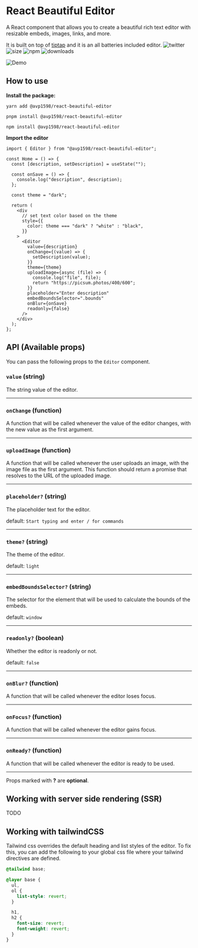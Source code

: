 # React Beautiful Editor

A React component that allows you to create a beautiful rich text editor with resizable embeds, images, links, and more.

It is built on top of [tiptap](https://tiptap.dev/) and it is an all batteries included editor.
![twitter](https://img.shields.io/twitter/follow/0xavp?style=social)
![size](https://img.shields.io/bundlephobia/min/@avp1598/react-beautiful-editor)
![npm](https://img.shields.io/npm/v/@avp1598/react-beautiful-editor)
![downloads](https://img.shields.io/npm/dt/@avp1598/react-beautiful-editor)

![Demo](demo.gif)

## How to use

**Install the package:**

`yarn add @avp1598/react-beautiful-editor`

`pnpm install @avp1598/react-beautiful-editor`

`npm install @avp1598/react-beautiful-editor`

**Import the editor**

```tsx
import { Editor } from "@avp1598/react-beautiful-editor";

const Home = () => {
  const [description, setDescription] = useState("");

  const onSave = () => {
    console.log("description", description);
  };

  const theme = "dark";

  return (
    <div
      // set text color based on the theme
      style={{
        color: theme === "dark" ? "white" : "black",
      }}
    >
      <Editor
        value={description}
        onChange={(value) => {
          setDescription(value);
        }}
        theme={theme}
        uploadImage={async (file) => {
          console.log("file", file);
          return "https://picsum.photos/400/600";
        }}
        placeholder="Enter description"
        embedBoundsSelector=".bounds"
        onBlur={onSave}
        readonly={false}
      />
    </div>
  );
};
```

## API (Available props)

You can pass the following props to the `Editor` component.

### `value` (string)

The string value of the editor.

<hr />

### `onChange` (function)

A function that will be called whenever the value of the editor changes, with the new value as the first argument.

<hr />

### `uploadImage` (function)

A function that will be called whenever the user uploads an image, with the image file as the first argument. This function should return a promise that resolves to the URL of the uploaded image.

<hr />

### `placeholder?` (string)

The placeholder text for the editor.

default: `Start typing and enter / for commands`

<hr />

### `theme?` (string)

The theme of the editor.

default: `light`

<hr />

### `embedBoundsSelector?` (string)

The selector for the element that will be used to calculate the bounds of the embeds.

default: `window`

<hr />

### `readonly?` (boolean)

Whether the editor is readonly or not.

default: `false`

<hr />

### `onBlur?` (function)

A function that will be called whenever the editor loses focus.

<hr />

### `onFocus?` (function)

A function that will be called whenever the editor gains focus.

<hr />

### `onReady?` (function)

A function that will be called whenever the editor is ready to be used.

<hr />

Props marked with **?** are **optional**.

## Working with server side rendering (SSR)

TODO

## Working with tailwindCSS

Tailwind css overrides the default heading and list styles of the editor. To fix this, you can add the following to your global css file where your tailwind directives are defined.

```css
@tailwind base;

@layer base {
  ul,
  ol {
    list-style: revert;
  }

  h1,
  h2 {
    font-size: revert;
    font-weight: revert;
  }
}
```

